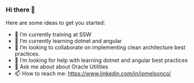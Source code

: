 ### Hi there 👋

Here are some ideas to get you started:

- 🔭 I’m currently training at SSW
- 🌱 I’m currently learning dotnet and angular
- 👯 I’m looking to collaborate on implementing clean architecture best practices.
- 🤔 I’m looking for help with learning dotnet and angular best practices
- 💬 Ask me about about Oracle Utilities
- 📫 How to reach me: https://www.linkedin.com/in/jomelsonco/
